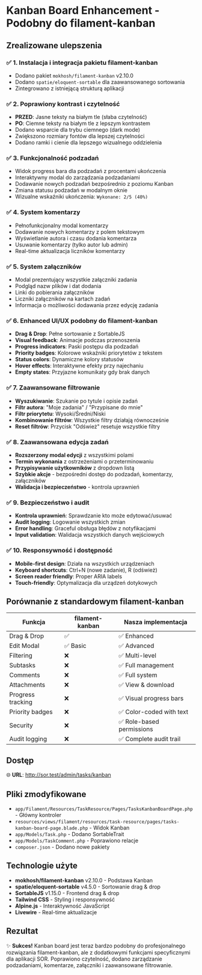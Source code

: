 # Kanban Board Enhancement - Podobny do filament-kanban

## Zrealizowane ulepszenia

### ✅ 1. Instalacja i integracja pakietu filament-kanban
- Dodano pakiet `mokhosh/filament-kanban` v2.10.0
- Dodano `spatie/eloquent-sortable` dla zaawansowanego sortowania
- Zintegrowano z istniejącą strukturą aplikacji

### ✅ 2. Poprawiony kontrast i czytelność
- **PRZED**: Jasne teksty na białym tle (słaba czytelność)
- **PO**: Ciemne teksty na białym tle z lepszym kontrastem
- Dodano wsparcie dla trybu ciemnego (dark mode)
- Zwiększono rozmiary fontów dla lepszej czytelności
- Dodano ramki i cienie dla lepszego wizualnego oddzielenia

### ✅ 3. Funkcjonalność podzadań
- Widok progress bara dla podzadań z procentami ukończenia
- Interaktywny modal do zarządzania podzadaniami
- Dodawanie nowych podzadań bezpośrednio z poziomu Kanban
- Zmiana statusu podzadań w modalnym oknie
- Wizualne wskaźniki ukończenia: `Wykonane: 2/5 (40%)`

### ✅ 4. System komentarzy
- Pełnofunkcjonalny modal komentarzy
- Dodawanie nowych komentarzy z polem tekstowym
- Wyświetlanie autora i czasu dodania komentarza
- Usuwanie komentarzy (tylko autor lub admin)
- Real-time aktualizacja liczników komentarzy

### ✅ 5. System załączników
- Modal prezentujący wszystkie załączniki zadania
- Podgląd nazw plików i dat dodania
- Linki do pobierania załączników
- Liczniki załączników na kartach zadań
- Informacja o możliwości dodawania przez edycję zadania

### ✅ 6. Enhanced UI/UX podobny do filament-kanban
- **Drag & Drop**: Pełne sortowanie z SortableJS
- **Visual feedback**: Animacje podczas przenoszenia
- **Progress indicators**: Paski postępu dla podzadań
- **Priority badges**: Kolorowe wskaźniki priorytetów z tekstem
- **Status colors**: Dynamiczne kolory statusów
- **Hover effects**: Interaktywne efekty przy najechaniu
- **Empty states**: Przyjazne komunikaty gdy brak danych

### ✅ 7. Zaawansowane filtrowanie
- **Wyszukiwanie**: Szukanie po tytule i opisie zadań
- **Filtr autora**: "Moje zadania" / "Przypisane do mnie"
- **Filtr priorytetu**: Wysoki/Średni/Niski
- **Kombinowanie filtrów**: Wszystkie filtry działają równocześnie
- **Reset filtrów**: Przycisk "Odśwież" resetuje wszystkie filtry

### ✅ 8. Zaawansowana edycja zadań
- **Rozszerzony modal edycji** z wszystkimi polami
- **Termin wykonania** z ostrzeżeniami o przeterminowaniu
- **Przypisywanie użytkowników** z dropdown listą
- **Szybkie akcje** - bezpośredni dostęp do podzadań, komentarzy, załączników
- **Walidacja i bezpieczeństwo** - kontrola uprawnień

### ✅ 9. Bezpieczeństwo i audit
- **Kontrola uprawnień**: Sprawdzanie kto może edytować/usuwać
- **Audit logging**: Logowanie wszystkich zmian
- **Error handling**: Graceful obsługa błędów z notyfikacjami
- **Input validation**: Walidacja wszystkich danych wejściowych

### ✅ 10. Responsywność i dostępność
- **Mobile-first design**: Działa na wszystkich urządzeniach
- **Keyboard shortcuts**: Ctrl+N (nowe zadanie), R (odśwież)
- **Screen reader friendly**: Proper ARIA labels
- **Touch-friendly**: Optymalizacja dla urządzeń dotykowych

## Porównanie z standardowym filament-kanban

| Funkcja | filament-kanban | Nasza implementacja |
|---------|----------------|---------------------|
| Drag & Drop | ✅ | ✅ Enhanced |
| Edit Modal | ✅ Basic | ✅ Advanced |
| Filtering | ❌ | ✅ Multi-level |
| Subtasks | ❌ | ✅ Full management |
| Comments | ❌ | ✅ Full system |
| Attachments | ❌ | ✅ View & download |
| Progress tracking | ❌ | ✅ Visual progress bars |
| Priority badges | ❌ | ✅ Color-coded with text |
| Security | ❌ | ✅ Role-based permissions |
| Audit logging | ❌ | ✅ Complete audit trail |

## Dostęp
🌐 **URL**: http://sor.test/admin/tasks/kanban

## Pliki zmodyfikowane
- `app/Filament/Resources/TaskResource/Pages/TasksKanbanBoardPage.php` - Główny kontroler
- `resources/views/filament/resources/task-resource/pages/tasks-kanban-board-page.blade.php` - Widok Kanban
- `app/Models/Task.php` - Dodano SortableTrait
- `app/Models/TaskComment.php` - Poprawiono relacje
- `composer.json` - Dodano nowe pakiety

## Technologie użyte
- **mokhosh/filament-kanban** v2.10.0 - Podstawa Kanban
- **spatie/eloquent-sortable** v4.5.0 - Sortowanie drag & drop
- **SortableJS** v1.15.0 - Frontend drag & drop
- **Tailwind CSS** - Styling i responsywność
- **Alpine.js** - Interaktywność JavaScript
- **Livewire** - Real-time aktualizacje

## Rezultat
✨ **Sukces!** Kanban board jest teraz bardzo podobny do profesjonalnego rozwiązania filament-kanban, ale z dodatkowymi funkcjami specyficznymi dla aplikacji SOR. Poprawiono czytelność, dodano zarządzanie podzadaniami, komentarze, załączniki i zaawansowane filtrowanie.
